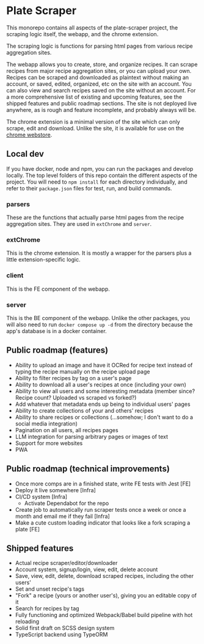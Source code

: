 # Plate Scraper

This monorepo contains all aspects of the plate-scraper project, the scraping logic itself, the webapp, and the chrome extension.

The scraping logic is functions for parsing html pages from various recipe aggregation sites.

The webapp allows you to create, store, and organize recipes. It can scrape recipes from major recipe aggregation sites, or you can upload your own. Recipes can be scraped and downloaded as plaintext without making an account, or saved, edited, organized, etc on the site with an account. You can also view and search recipes saved on the site without an account. For a more comprehensive list of existing and upcoming features, see the shipped features and public roadmap sections. The site is not deployed live anywhere, as is rough and feature incomplete, and probably always will be.

The chrome extension is a minimal version of the site which can only scrape, edit and download. Unlike the site, it is available for use on the [chrome webstore](https://chrome.google.com/webstore/detail/plate-scraper/pohdgoipnoaopknopkpdeooophfnkmel?hl=en-US).

## Local dev

If you have docker, node and npm, you can run the packages and develop locally. The top level folders of this repo contain the different aspects of the project. You will need to `npm install` for each directory individually, and refer to their `package.json` files for test, run, and build commands.

### parsers

These are the functions that actually parse html pages from the recipe aggregation sites. They are used in `extChrome` and `server`.

### extChrome

This is the chrome extension. It is mostly a wrapper for the parsers plus a little extension-specific logic.

### client

This is the FE component of the webapp.

### server

This is the BE component of the webapp. Unlike the other packages, you will also need to run `docker compose up -d` from the directory because the app's database is in a docker container.

## Public roadmap (features)

- Ability to upload an image and have it OCRed for recipe text instead of typing the recipe manually on the recipe upload page
- Ability to filter recipes by tag on a user's page
- Ability to download all a user's recipes at once (including your own)
- Ability to view all users and some interesting metadata (member since? Recipe count? Uploaded vs scraped vs forked?)
- Add whatever that metadata ends up being to individual users' pages
- Ability to create collections of your and others' recipes
- Ability to share recipes or collections (...somehow; I don't want to do a social media integration)
- Pagination on all users, all recipes pages
- LLM integration for parsing arbitrary pages or images of text
- Support for more websites
- PWA

## Public roadmap (technical improvements)

- Once more comps are in a finished state, write FE tests with Jest [FE]
- Deploy it live somewhere [Infra]
- CI/CD system [Infra]
  - Activate Dependabot for the repo
- Create job to automatically run scraper tests once a week or once a month and email me if they fail [Infra]
- Make a cute custom loading indicator that looks like a fork scraping a plate [FE]

## Shipped features

- Actual recipe scraper/editor/downloader
- Account system, signup/login, view, edit, delete account
- Save, view, edit, delete, download scraped recipes, including the other users'
- Set and unset recipe's tags
- "Fork" a recipe (yours or another user's), giving you an editable copy of it
- Search for recipes by tag
- Fully functioning and optimized Webpack/Babel build pipeline with hot reloading
- Solid first draft on SCSS design system
- TypeScript backend using TypeORM
